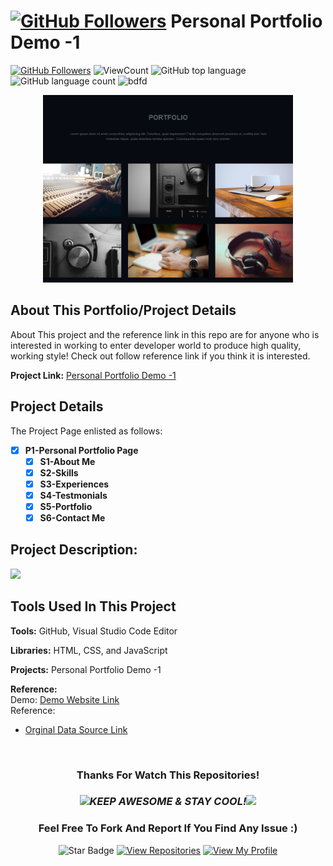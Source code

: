 # <a href="https://github.com/bdfd"><img height=40 src="https://cdn.jsdelivr.net/gh/bdfd/Personal_Image_Repo/4.Stamp/BDFD_Stamp.png" alt="GitHub Followers" /></a> Personal Portfolio Demo -1

<a href="https://github.com/bdfd"><img src="https://img.shields.io/github/followers/bdfd?label=Follow%20Me&logo=github" alt="GitHub Followers" /></a>
![ViewCount](https://views.whatilearened.today/views/github/BDFDPortfolio/Demo01_Personal-Portfolio.svg?cache=remove)
![GitHub top language](https://img.shields.io/github/languages/top/BDFDPortfolio/Demo01_Personal-Portfolio?style=flat)
![GitHub language count](https://img.shields.io/github/languages/count/BDFDPortfolio/Demo01_Personal-Portfolio?style=flat)
<img height=20 src="https://cdn.jsdelivr.net/gh/bdfd/Personal_Image_Repo/7.Color-Icon/Status/Finish.svg" alt="bdfd" />

<div align="center">
    <img src="static/images/Demo.png" alt="Logo" width="400" height="300">
</div>

## About This Portfolio/Project Details

About This project and the reference link in this repo are for anyone who is interested in working to enter developer world to produce high quality, working style! Check out follow reference link if you think it is interested.

**Project Link:** [Personal Portfolio Demo -1](https://bdfdportfolio.tk/Demo01_Personal-Portfolio)

## Project Details

The Project Page enlisted as follows:

- [x] **P1-Personal Portfolio Page**
  - [x] **S1-About Me**
  - [x] **S2-Skills**
  - [x] **S3-Experiences**
  - [x] **S4-Testmonials**
  - [x] **S5-Portfolio**
  - [x] **S6-Contact Me**

## Project Description:

<img height="27" src="https://img.shields.io/badge/Level 1 - Beginner-green.svg?&style=for-the-badge&logo=TheSparksFoundation&logoColor=blue"/>

<br/>

## Tools Used In This Project

**Tools:** GitHub, Visual Studio Code Editor

**Libraries:** HTML, CSS, and JavaScript

**Projects:** Personal Portfolio Demo -1

**Reference:**  
Demo: <a href="https://bdfdportfolio.tk/Demo01_Personal-Portfolio/">Demo Website Link</a>  
Reference:

- <a href="https://github.com/BDFDPortfolio/Demo01_Personal-Portfolio">Orginal Data Source Link</a>

  <br>

<div align="center">

### Thanks For Watch This Repositories!

### <img src="https://media.giphy.com/media/WUlplcMpOCEmTGBtBW/giphy.gif" width="30"><i>KEEP AWESOME & STAY COOL!</i><img src="https://media.giphy.com/media/WUlplcMpOCEmTGBtBW/giphy.gif" width="30">

### Feel Free To Fork And Report If You Find Any Issue :)

![Star Badge](https://img.shields.io/static/v1?label=%F0%9F%8C%9F&message=If%20Useful&style=style=flat&color=BC4E99)
[![View Repositories](https://img.shields.io/badge/View-My_Repositories-blue?logo=GitHub)](https://github.com/bdfd?tab=repositories)
[![View My Profile](https://img.shields.io/badge/View-My_Profile-green?logo=GitHub)](https://github.com/bdfd)

</div>

